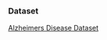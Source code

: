 ### Dataset
[Alzheimers Disease Dataset](https://www.kaggle.com/datasets/rabieelkharoua/alzheimers-disease-dataset)